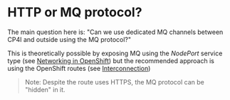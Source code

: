 
# HTTP or MQ protocol?

The main question here is: "Can we use dedicated MQ channels between CP4I and outside using the MQ protocol?"

This is theoretically possible by exposing MQ using the *NodePort* service type (see [Networking in OpenShift](../networking-in-openshift)) but the recommended approach is using the OpenShift routes (see [Interconnection](../interconnection))

>Note: Despite the route uses HTTPS, the MQ protocol can be "hidden" in it.